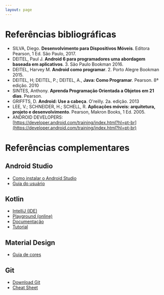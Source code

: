 ```yaml
---
layout: page
---
```


# Referências bibliográficas 

- SILVA, Diego. **Desenvolvimento para Dispositivos Móveis**. Editora Pearson, 1 Ed. São Paulo, 2017.  
- DEITEL, Paul J. **Android 6 para programadores uma abordagem baseada em aplicativos**. 3. São Paulo Bookman 2016. 
- DEITEL, Harvey M. **Android como programar**. 2. Porto Alegre Bookman 2015. 
- DEITEL, H; DEITEL, P.; DEITEL, A., **Java: Como Programar**. Pearson. 8ª edição. 2010 
- SINTES, Anthony. **Aprenda Programação Orientada a Objetos em 21 dias**. Pearson.
- GRIFFTS, D. **Android: Use a cabeça**. O'reilly. 2a. edição. 2013 
- LEE, V.; SCHNEIDER, H.; SCHELL, R. **Aplicações móveis: arquitetura, projeto e desenvolvimento**. Pearson, Makron Books, 1 Ed. 2005. 
- ANDROID DEVELOPERS: [https://developer.android.com/training/index.html?hl=pt-br](https://developer.android.com/training/index.html?hl=pt-br)

# Referências complementares

## Android Studio

- [Como instalar o Android Studio](https://developer.android.com/studio/index.html)
- [Guia do usuário](https://developer.android.com/studio/intro/index.html)

## Kotlin

- [IntelliJ (IDE)](https://www.jetbrains.com/idea/download)
- [Playground (online)](https://play.kotlinlang.org/)
- [Documentação](https://kotlinlang.org/docs/tutorials/)
- [Tutorial](https://www.programiz.com/kotlin-programming)

## Material Design

- [Guia de cores](https://material.io/guidelines/style/color.html#)

## Git

- [Download Git](https://git-scm.com/downloads)
- [Cheat Sheet](https://github.github.com/training-kit/downloads/github-git-cheat-sheet.pdf)